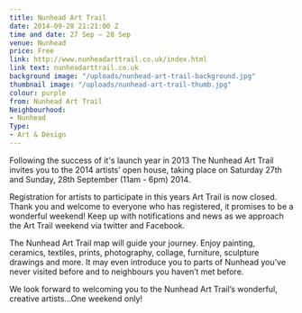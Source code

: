 ```yaml
---
title: Nunhead Art Trail
date: 2014-09-28 21:21:00 Z
time and date: 27 Sep – 28 Sep
venue: Nunhead
price: Free
link: http://www.nunheadarttrail.co.uk/index.html
link text: nunheadarttrail.co.uk
background image: "/uploads/nunhead-art-trail-background.jpg"
thumbnail image: "/uploads/nunhead-art-trail-thumb.jpg"
colour: purple
from: Nunhead Art Trail
Neighbourhood:
- Nunhead
Type:
- Art & Design
---
```


Following the success of it's launch year in 2013 The Nunhead Art Trail invites you to the 2014 artists’ open house, taking place on Saturday 27th and Sunday, 28th September (11am - 6pm) 2014. 

Registration for artists to participate in this years Art Trail is now closed. Thank you and welcome to everyone who has registered, it promises to be a wonderful weekend! Keep up with notifications and news as we approach the Art Trail weekend via twitter and Facebook.

The Nunhead Art Trail map will guide your journey. Enjoy painting, ceramics, textiles, prints, photography, collage, furniture, sculpture drawings and more. It may even introduce you to parts of Nunhead you’ve never visited before and to neighbours you haven’t met before. 

We look forward to welcoming you to the Nunhead Art Trail’s wonderful, creative artists...One weekend only!
